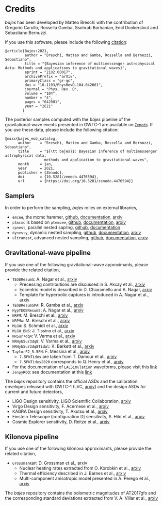 # Credits

*bajes* has been developed by Matteo Breschi with the contribution of
Gregorio Carullo, Rossella Gamba, Ssohrab Borhanian, Emil Donkersloot and Sebastiano Bernuzzi.

If you use this software, please include the following [citation](https://arxiv.org/abs/2102.00017):

    @article{Bajes:2021,
             author = "Breschi, Matteo and Gamba, Rossella and Bernuzzi, Sebastiano",
             title = "{Bayesian inference of multimessenger astrophysical data: Methods and applications to gravitational waves}",
             eprint = "2102.00017",
             archivePrefix = "arXiv",
             primaryClass = "gr-qc",
             doi = "10.1103/PhysRevD.104.042001",
             journal = "Phys. Rev. D",
             volume = "104",
             number = "4",
             pages = "042001",
             year = "2021"
            }

The posterior samples computed with the *bajes* pipeline of the gravitational-wave events presented in GWTC-1 are available on [`Zenodo`](https://zenodo.org/record/4476594#.YBQcl3dKhQJ). If you use these data, please include the following citation:

    @misc{bajes_eob_catalog,
          author    = "Breschi, Matteo and Gamba, Rossella and Bernuzzi, Sebastiano",
          title     = "${\tt bajes}$: Bayesian inference of multimessenger astrophysical data,
                      methods and application to gravitational-waves",
          month     = jan,
          year      = 2021,
          publisher = {Zenodo},
          doi       = {10.5281/zenodo.4476594},
          url       = {https://doi.org/10.5281/zenodo.4476594}}

## Samplers

In order to perform the sampling, *bajes* relies on external libraries,
* `emcee`, the mcmc hammer, [github](https://github.com/dfm/emcee), [documentation](https://emcee.readthedocs.io/), [arxiv](https://arxiv.org/abs/1202.3665)
* `ptmcmc` is based on `ptemcee`, [github](https://github.com/willvousden/ptemcee), [documentation](https://ptemcee.readthedocs.io/en/stable/), [arxiv](https://arxiv.org/abs/1501.05823)
* `cpnest`, parallel nested sapling, [github](https://github.com/johnveitch/cpnest), [documentation](https://johnveitch.github.io/cpnest/)
* `dynesty`, dynamic nested sampling, [github](https://github.com/joshspeagle/dynesty), [documentation](https://dynesty.readthedocs.io/), [arxiv](https://arxiv.org/abs/1904.02180)
* `ultranest`, advanced nested sampling, [github](https://github.com/JohannesBuchner/UltraNest), [documentation](https://johannesbuchner.github.io/UltraNest/), [arxiv](https://arxiv.org/abs/2101.09604)

## Gravitational-wave pipeline

If you use one of the following gravitational-wave approximants, please provide the related citation,
* `TEOBResumS`: A. Nagar et al., [arxiv](https://arxiv.org/abs/1806.01772)
    * Precessing contributions are discussed in S. Akcay et al., [arxiv](https://arxiv.org/abs/2005.05338)
    * Eccentric model is described in D. Chiaramello and A. Nagar, [arxiv](https://arxiv.org/abs/2001.11736)
    * Template for hyperbolic captures is introduced in A. Nagar et al., [arxiv](https://arxiv.org/abs/2009.12857)
* `TEOBResumSPA`: R. Gamba et al., [arxiv](https://arxiv.org/abs/2012.00027)
* `HypTEOBResumS`: A. Nagar et al., [arxiv](https://arxiv.org/abs/2009.12857)
* `NRPM`: M. Breschi et al., [arxiv](https://arxiv.org/abs/1908.11418)
* `NRPMw`: M. Breschi et al., [arxiv](https://arxiv.org/abs/2205.09112)
* `MLGW`: S. Schmidt et al., [arxiv](https://arxiv.org/abs/2011.01958)
* `MLGW_BNS`: J. Tissino et al., [arxiv](https://arxiv.org/abs/2210.15684)
* `NRSur7dq4`: V. Varma et al., [arxiv](https://arxiv.org/abs/1905.09300)
* `NRHybSur3dq8`: V. Varma et al., [arxiv](https://arxiv.org/abs/1812.07865)
* `NRHybSur3dq8Tidal`: K. Barkett et al., [arxiv](https://arxiv.org/abs/1911.10440)
* `TaylorF2_5.5PN`: F. Messina et al., [arxiv](https://arxiv.org/abs/1904.09558)
    * `7.5PNTides` are taken from T. Damour et al., [arxiv](https://arxiv.org/abs/1203.4352)
    * `7.5PNTides2020` corresponds to Q. Henry et al., [arxiv](https://arxiv.org/abs/2005.13367)
* For the documentation of `LALSimulation` waveforms, please visit this [link](https://lscsoft.docs.ligo.org/lalsuite/)
* `JenpyROQ`: see documentation at this [link](https://github.com/GCArullo/JenpyROQ)

The *bajes* repository contains the official ASDs and the calibration envelopes
released with GWTC-1 (LVC, [arxiv](https://arxiv.org/abs/1811.12907)) and the design
ASDs for current and future detectors,
* LIGO Design sensitivity, LIGO Scientific Collaboration, [arxiv](https://arxiv.org/abs/1411.4547)
* Virgo Design sensitivity, F. Acernese et al., [arxiv](https://arxiv.org/abs/1408.3978)
* KAGRA Design sensitivity, T. Akutsu et al., [arxiv](https://arxiv.org/abs/1811.08079)
* Einstein Telescope (configuration D) sensitivity, S. Hild et al., [arxiv](https://arxiv.org/abs/1012.0908)
* Cosmic Explorer sensitivity, D. Reitze et al., [arxiv](https://arxiv.org/abs/1907.04833)

## Kilonova pipeline

If you use one of the following kilonova approximants, please provide the related citation,
* `GrossmanKBP`: D. Grossman et al., [arxiv](https://arxiv.org/abs/1307.2943)
    * Nuclear heating rates extracted from O. Korobkin et al., [arxiv](https://arxiv.org/abs/1206.2379)
    * Thermal efficiency described in J. Barnes et al., [arxiv](https://arxiv.org/abs/1605.07218)
    * Multi-component anisotropic model presented in A. Perego et al., [arxiv](https://arxiv.org/abs/1711.03982)

The *bajes* repository contains the bolometric magnitudes of AT2017gfo and the corresponding standard deviations
extracted from V. A. Villar et al., [arxiv](https://arxiv.org/abs/1710.11576)

